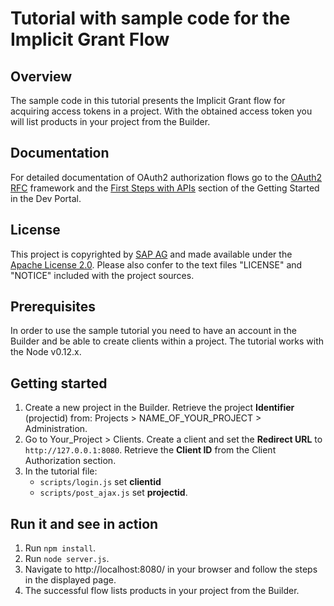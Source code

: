 # Tutorial with sample code for the Implicit Grant Flow

## Overview
The sample code in this tutorial presents the Implicit Grant flow for acquiring access tokens in a project. With the obtained access token you will list products in your project from the Builder.

## Documentation
For detailed documentation of OAuth2 authorization flows go to the [OAuth2 RFC](http://tools.ietf.org/html/rfc6749#section-1.3) framework and the [First Steps with APIs](https://devportal.yaas.io/gettingstarted/) section of the Getting Started in the Dev Portal.

## License
This project is copyrighted by [SAP AG](http://www.sap.com/) and made available under the [Apache License 2.0](http://www.apache.org/licenses/LICENSE-2.0.html). Please also confer to the text files "LICENSE" and "NOTICE" included with the project sources.

## Prerequisites
In order to use the sample tutorial you need to have an account in the Builder and be able to create clients within a project. The tutorial works with the Node v0.12.x.

## Getting started
1. Create a new project in the Builder. Retrieve the project **Identifier** (projectid) from: Projects > NAME_OF_YOUR_PROJECT > Administration.
2. Go to Your_Project > Clients. Create a client and set the **Redirect URL** to `http://127.0.0.1:8080`. Retrieve the  **Client ID** from the Client Authorization section.
3. In the tutorial file:
    * `scripts/login.js` set **clientid**
    * `scripts/post_ajax.js` set **projectid**.

## Run it and see in action
1. Run `npm install`.
2. Run `node server.js`.
3. Navigate to http://localhost:8080/ in your browser and follow the steps in the displayed page.
4. The successful flow lists products in your project from the Builder.
